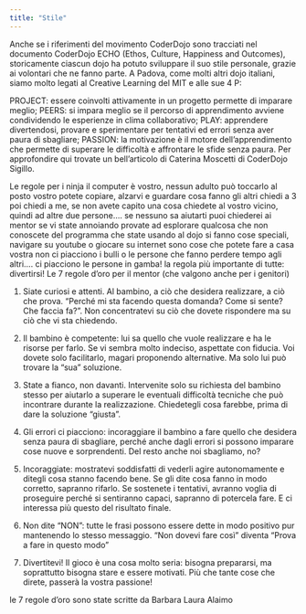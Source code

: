 ```yaml
---
title: "Stile"
---
```


Anche se i riferimenti del movimento CoderDojo sono tracciati nel documento CoderDojo ECHO (Ethos, Culture, Happiness and Outcomes), storicamente ciascun dojo ha potuto sviluppare il suo stile personale, grazie ai volontari che ne fanno parte. A Padova, come molti altri dojo italiani, siamo molto legati al Creative Learning del MIT e alle sue 4 P:

PROJECT: essere coinvolti attivamente in un progetto permette di imparare meglio;
PEERS: si impara meglio se il percorso di apprendimento avviene condividendo le esperienze in clima collaborativo;
PLAY: apprendere divertendosi, provare e sperimentare per tentativi ed errori senza aver paura di sbagliare;
PASSION: la motivazione è il motore dell’apprendimento che permette di superare le difficoltà e affrontare le sfide senza paura.
Per approfondire qui trovate un bell’articolo di Caterina Moscetti di CoderDojo Sigillo.

Le regole per i ninja
il computer è vostro, nessun adulto può toccarlo al posto vostro
potete copiare, alzarvi e guardare cosa fanno gli altri
chiedi a 3 poi chiedi a me, se non avete capito una cosa chiedete al vostro vicino, quindi ad altre due persone…. se nessuno sa aiutarti puoi chiederei ai mentor
se vi state annoiando provate ad esplorare qualcosa che non conoscete del programma che state usando
al dojo si fanno cose speciali, navigare su youtube o giocare su internet sono cose che potete fare a casa vostra
non ci piacciono i bulli o le persone che fanno perdere tempo agli altri…. ci piacciono le persone in gamba!
la regola più importante di tutte: divertirsi!
Le 7 regole d’oro per il mentor (che valgono anche per i genitori)

1. Siate curiosi e attenti. Al bambino, a ciò che desidera realizzare, a ciò che prova. “Perché mi sta facendo questa domanda? Come si sente? Che faccia fa?”.
   Non concentratevi su ciò che dovete rispondere ma su ciò che vi sta chiedendo.

2. Il bambino è competente: lui sa quello che vuole realizzare e ha le risorse per farlo. Se vi sembra molto indeciso, aspettate con fiducia.
   Voi dovete solo facilitarlo, magari proponendo alternative. Ma solo lui può trovare la “sua” soluzione.

3. State a fianco, non davanti. Intervenite solo su richiesta del bambino stesso per aiutarlo a superare le eventuali difficoltà tecniche che può incontrare durante la realizzazione. Chiedetegli cosa farebbe, prima di dare la soluzione “giusta”.

4. Gli errori ci piacciono: incoraggiare il bambino a fare quello che desidera senza paura di sbagliare, perché anche dagli errori si possono imparare cose nuove e sorprendenti.
   Del resto anche noi sbagliamo, no?

5. Incoraggiate: mostratevi soddisfatti di vederli agire autonomamente e ditegli cosa stanno facendo bene. Se gli dite cosa fanno in modo corretto, sapranno rifarlo.
   Se sostenete i tentativi, avranno voglia di proseguire perché si sentiranno capaci, sapranno di potercela fare. E ci interessa più questo del risultato finale.

6. Non dite “NON”: tutte le frasi possono essere dette in modo positivo pur mantenendo lo stesso messaggio.
   “Non dovevi fare così” diventa “Prova a fare in questo modo”

7. Divertitevi! Il gioco è una cosa molto seria: bisogna prepararsi, ma soprattutto bisogna stare e essere motivati.
   Più che tante cose che direte, passerà la vostra passione!

le 7 regole d’oro sono state scritte da Barbara Laura Alaimo
